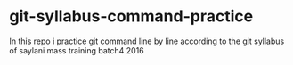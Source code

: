 # git-syllabus-command-practice
 In this repo i practice git command line by line according to the git syllabus of saylani mass training batch4 2016

